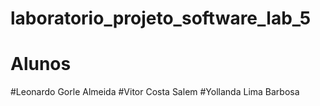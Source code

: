 # laboratorio_projeto_software_lab_5

# Alunos #

#Leonardo Gorle Almeida
#Vitor Costa Salem
#Yollanda Lima Barbosa
